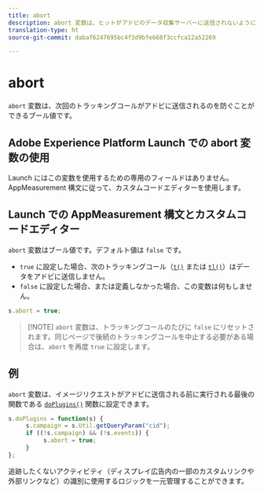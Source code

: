 ```yaml
---
title: abort
description: abort 変数は、ヒットがアドビのデータ収集サーバーに送信されないようにするブール値です。
translation-type: ht
source-git-commit: dabaf6247695bc4f3d9bfe668f3ccfca12a52269

---
```



# abort

`abort` 変数は、次回のトラッキングコールがアドビに送信されるのを防ぐことができるブール値です。

## Adobe Experience Platform Launch での abort 変数の使用

Launch にはこの変数を使用するための専用のフィールドはありません。AppMeasurement 構文に従って、カスタムコードエディターを使用します。

## Launch での AppMeasurement 構文とカスタムコードエディター

`abort` 変数はブール値です。デフォルト値は `false` です。

* `true` に設定した場合、次のトラッキングコール（[`t()`](../functions/t-method.md) または [`tl()`](../functions/tl-method.md)）はデータをアドビに送信しません。
* `false` に設定した場合、または定義しなかった場合、この変数は何もしません。

```js
s.abort = true;
```

>[!NOTE] `abort` 変数は、トラッキングコールのたびに `false` にリセットされます。同じページで後続のトラッキングコールを中止する必要がある場合は、`abort` を再度 `true` に設定します。

## 例

`abort` 変数は、イメージリクエストがアドビに送信される前に実行される最後の関数である [`doPlugins()`](../functions/doplugins.md) 関数に設定できます。

```js
s.doPlugins = function(s) {
     s.campaign = s.Util.getQueryParam("cid");
     if ((!s.campaign) && (!s.events)) {
          s.abort = true;
     }
};
```

追跡したくないアクティビティ（ディスプレイ広告内の一部のカスタムリンクや外部リンクなど）の識別に使用するロジックを一元管理することができます。
